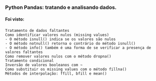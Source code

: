 ### Python Pandas: tratando e analisando dados.
 
#### Foi visto:

###
    Tratamento de dados faltantes
    Como identificar valores nulos (missing values)
    - O método isnull() indica se os valores são nulos
    - O método notnull() retorna o contrário do método isnull()
    - O método info() também é uma forma de se verificar a presença de valores faltantes
    Como remover valores nulos com o método dropna()
    Tratamento condicional
    Inversão de valores booleanos com ~
    Como substituir os missing values com o método fillna()
    Métodos de interpolação: ffill, bfill e mean()

